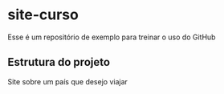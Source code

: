 # site-curso
Esse é um repositório de exemplo para treinar o uso do GitHub
## Estrutura do projeto
Site sobre um país que desejo viajar
